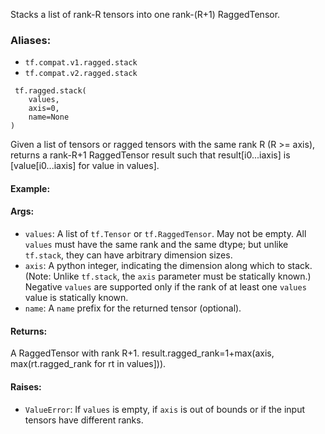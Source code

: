 
Stacks a list of rank-R tensors into one rank-(R+1) RaggedTensor.
### Aliases:
- `tf.compat.v1.ragged.stack`
- `tf.compat.v2.ragged.stack`

```
 tf.ragged.stack(
    values,
    axis=0,
    name=None
)
```

Given a list of tensors or ragged tensors with the same rank R (R >= axis), returns a rank-R+1 RaggedTensor result such that result[i0...iaxis] is [value[i0...iaxis] for value in values].
#### Example:
#### Args:
- `values`: A list of `tf.Tensor` or `tf.RaggedTensor`. May not be empty. All `values` must have the same rank and the same dtype; but unlike `tf.stack`, they can have arbitrary dimension sizes.
- `axis`: A python integer, indicating the dimension along which to stack. (Note: Unlike `tf.stack`, the `axis` parameter must be statically known.) Negative `values` are supported only if the rank of at least one `values` value is statically known.
- `name`: A `name` prefix for the returned tensor (optional).
#### Returns:

A RaggedTensor with rank R+1. result.ragged_rank=1+max(axis, max(rt.ragged_rank for rt in values])).
#### Raises:
- `ValueError`: If `values` is empty, if `axis` is out of bounds or if the input tensors have different ranks.
